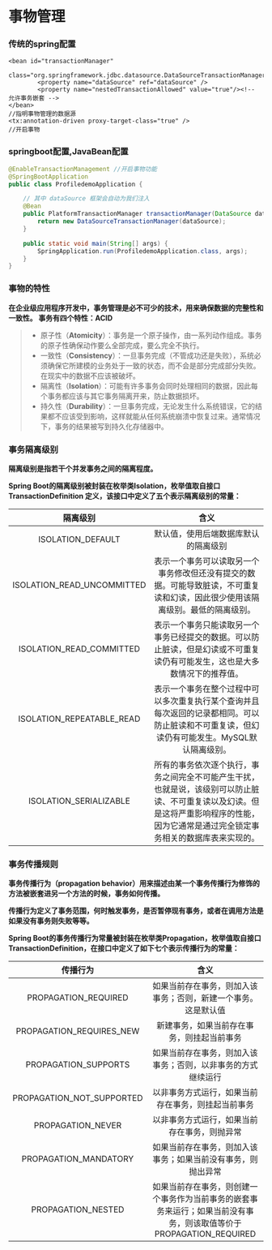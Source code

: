 # 事物管理

### 传统的spring配置

```properties
<bean id="transactionManager"
		class="org.springframework.jdbc.datasource.DataSourceTransactionManager">
		<property name="dataSource" ref="dataSource" />
		<property name="nestedTransactionAllowed" value="true"/><!-- 允许事务嵌套 -->
</bean>
//指明事物管理的数据源
<tx:annotation-driven proxy-target-class="true" />
//开启事物
```

### springboot配置,JavaBean配置

```java
@EnableTransactionManagement //开启事物功能
@SpringBootApplication
public class ProfiledemoApplication {

    // 其中 dataSource 框架会自动为我们注入
    @Bean
    public PlatformTransactionManager transactionManager(DataSource dataSource) {
        return new DataSourceTransactionManager(dataSource);
    } 

    public static void main(String[] args) {
        SpringApplication.run(ProfiledemoApplication.class, args);
    }
}
```

### 事物的特性

**在企业级应用程序开发中，事务管理是必不可少的技术，用来确保数据的完整性和一致性。 事务有四个特性：ACID** 

> - 原子性（**Atomicity**）：事务是一个原子操作，由一系列动作组成。事务的原子性确保动作要么全部完成，要么完全不执行。
> - 一致性（**Consistency**）：一旦事务完成（不管成功还是失败），系统必须确保它所建模的业务处于一致的状态，而不会是部分完成部分失败。在现实中的数据不应该被破坏。
> - 隔离性（**Isolation**）：可能有许多事务会同时处理相同的数据，因此每个事务都应该与其它事务隔离开来，防止数据损坏。
> - 持久性（**Durability**）：一旦事务完成，无论发生什么系统错误，它的结果都不应该受到影响，这样就能从任何系统崩溃中恢复过来。通常情况下，事务的结果被写到持久化存储器中。

###  **事务隔离级别**

**隔离级别是指若干个并发事务之间的隔离程度。**

**Spring Boot的隔离级别被封装在枚举类Isolation，枚举值取自接口TransactionDefinition 定义，该接口中定义了五个表示隔离级别的常量：**

|        **隔离级别**        |                           **含义**                           |
| :------------------------: | :----------------------------------------------------------: |
|     ISOLATION_DEFAULT      |             默认值，使用后端数据库默认的隔离级别             |
| ISOLATION_READ_UNCOMMITTED | 表示一个事务可以读取另一个事务修改但还没有提交的数据。可能导致脏读，不可重复读和幻读，因此很少使用该隔离级别。最低的隔离级别。 |
|  ISOLATION_READ_COMMITTED  | 表示一个事务只能读取另一个事务已经提交的数据。可以防止脏读，但是幻读或不可重复读仍有可能发生，这也是大多数情况下的推荐值。 |
| ISOLATION_REPEATABLE_READ  | 表示一个事务在整个过程中可以多次重复执行某个查询并且每次返回的记录都相同。可以防止脏读和不可重复读，但幻读仍有可能发生。MySQL默认隔离级别。 |
|   ISOLATION_SERIALIZABLE   | 所有的事务依次逐个执行，事务之间完全不可能产生干扰，也就是说，该级别可以防止脏读、不可重复读以及幻读。但是这将严重影响程序的性能，因为它通常是通过完全锁定事务相关的数据库表来实现的。 |

### **事务传播规则**

**事务传播行为（propagation behavior）用来描述由某一个事务传播行为修饰的方法被嵌套进另一个方法的时候，事务如何传播。**

**传播行为定义了事务范围，何时触发事务，是否暂停现有事务，或者在调用方法是如果没有事务则失败等等。**

**Spring Boot的事务传播行为常量被封装在枚举类Propagation，枚举值取自接口TransactionDefinition，在接口中定义了如下七个表示传播行为的常量：**

|       **传播行为**        |                           **含义**                           |
| :-----------------------: | :----------------------------------------------------------: |
|   PROPAGATION_REQUIRED    | 如果当前存在事务，则加入该事务；否则，新建一个事务。这是默认值 |
| PROPAGATION_REQUIRES_NEW  |          新建事务，如果当前存在事务，则挂起当前事务          |
|   PROPAGATION_SUPPORTS    | 如果当前存在事务，则加入该事务；否则，以非事务的方式继续运行 |
| PROPAGATION_NOT_SUPPORTED |      以非事务方式运行，如果当前存在事务，则挂起当前事务      |
|     PROPAGATION_NEVER     |         以非事务方式运行，如果当前存在事务，则抛异常         |
|   PROPAGATION_MANDATORY   | 如果当前存在事务，则加入该事务；如果当前没有事务，则抛出异常 |
|    PROPAGATION_NESTED     | 如果当前存在事务，则创建一个事务作为当前事务的嵌套事务来运行；如果当前没有事务，则该取值等价于PROPAGATION_REQUIRED |

